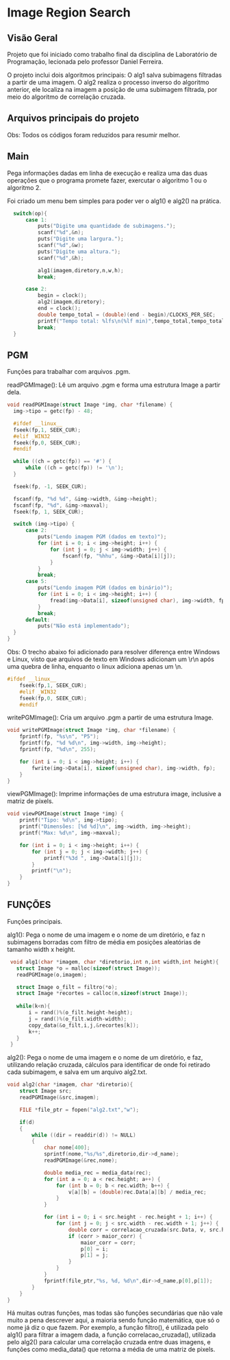 # Image Region Search

## Visão Geral

Projeto que foi iniciado como trabalho final da disciplina de Laboratório de Programação, lecionada pelo professor Daniel Ferreira.

O projeto inclui dois algoritmos principais: O alg1 salva subimagens filtradas a partir de uma imagem. O alg2 realiza o processo inverso do algoritmo anterior, ele localiza na imagem a posição de uma subimagem filtrada, por meio do algoritmo de correlação cruzada.

## Arquivos principais do projeto

Obs: Todos os códigos foram reduzidos para resumir melhor.

## Main

  Pega informações dadas em linha de execução e realiza uma das duas operações que o programa promete fazer, exercutar o algoritmo 1 ou o algoritmo 2.

  Foi criado um menu bem simples para poder ver o alg1() e alg2() na prática.

  ```c
    switch(op){
        case 1:
            puts("Digite uma quantidade de subimagens.");
            scanf("%d",&n);
            puts("Digite uma largura.");
            scanf("%d",&w);
            puts("Digite uma altura.");
            scanf("%d",&h);

            alg1(imagem,diretory,n,w,h);
            break;

        case 2:
            begin = clock();
            alg2(imagem,diretory);
            end = clock();
            double tempo_total = (double)(end - begin)/CLOCKS_PER_SEC;
            printf("Tempo total: %lfs\n(%lf min)",tempo_total,tempo_total/60);
            break;
    }
  ```

## PGM

  Funções para trabalhar com arquivos .pgm.
  
  readPGMImage(): Lê um arquivo .pgm e forma uma estrutura Image a partir dela.

  ```c
  void readPGMImage(struct Image *img, char *filename) {
    img->tipo = getc(fp) - 48;

    #ifdef __linux__
    fseek(fp,1, SEEK_CUR);
    #elif _WIN32
    fseek(fp,0, SEEK_CUR);
    #endif

    while ((ch = getc(fp)) == '#') {
        while ((ch = getc(fp)) != '\n');
    }

    fseek(fp, -1, SEEK_CUR);

    fscanf(fp, "%d %d", &img->width, &img->height);
    fscanf(fp, "%d", &img->maxval);
    fseek(fp, 1, SEEK_CUR);

    switch (img->tipo) {
        case 2:
            puts("Lendo imagem PGM (dados em texto)");
            for (int i = 0; i < img->height; i++) {
                for (int j = 0; j < img->width; j++) {
                    fscanf(fp, "%hhu", &img->Data[i][j]);
                }
            }
            break;
        case 5:
            puts("Lendo imagem PGM (dados em binário)");
            for (int i = 0; i < img->height; i++) {
                fread(img->Data[i], sizeof(unsigned char), img->width, fp);
            }
            break;
        default:
            puts("Não está implementado");
    }
}
```
  Obs: O trecho abaixo foi adicionado para resolver diferença entre Windows e Linux, visto que arquivos de texto em Windows adicionam um \r\n após uma quebra de linha, enquanto o linux adiciona apenas um \n.

```c
#ifdef __linux__
    fseek(fp,1, SEEK_CUR);
    #elif _WIN32
    fseek(fp,0, SEEK_CUR);
    #endif
```

  writePGMImage(): Cria um arquivo .pgm a partir de uma estrutura Image.

```c
void writePGMImage(struct Image *img, char *filename) {
    fprintf(fp, "%s\n", "P5");
    fprintf(fp, "%d %d\n", img->width, img->height);
    fprintf(fp, "%d\n", 255);

    for (int i = 0; i < img->height; i++) {
        fwrite(img->Data[i], sizeof(unsigned char), img->width, fp);
    }
}
```

  viewPGMImage(): Imprime informações de uma estrutura image, inclusive a matriz de pixels.

```c
void viewPGMImage(struct Image *img) {
    printf("Tipo: %d\n", img->tipo);
    printf("Dimensões: [%d %d]\n", img->width, img->height);
    printf("Max: %d\n", img->maxval);

    for (int i = 0; i < img->height; i++) {
        for (int j = 0; j < img->width; j++) {
            printf("%3d ", img->Data[i][j]);
        }
        printf("\n");
    }
}
```

## FUNÇÕES

  Funções principais.

  alg1(): Pega o nome de uma imagem e o nome de um diretório, e faz n subimagens borradas com filtro de média em posições aleatórias de tamanho width x height.
 ```c
  void alg1(char *imagem, char *diretorio,int n,int width,int height){  
    struct Image *o = malloc(sizeof(struct Image));
    readPGMImage(o,imagem);

    struct Image o_filt = filtro(*o);
    struct Image *recortes = calloc(n,sizeof(struct Image));
    
    while(k<n){
        i = rand()%(o_filt.height-height);
        j = rand()%(o_filt.width-width);
        copy_data(&o_filt,i,j,&recortes[k]);
        k++;
    }
  }
```

  alg2(): Pega o nome de uma imagem e o nome de um diretório, e faz, utilizando relação cruzada, cálculos para identificar de onde foi retirado cada subimagem, e salva em um arquivo alg2.txt.

```c
void alg2(char *imagem, char *diretorio){
    struct Image src;
    readPGMImage(&src,imagem);

    FILE *file_ptr = fopen("alg2.txt","w");

    if(d)
    {
        while ((dir = readdir(d)) != NULL)
        {
            char nome[400];
            sprintf(nome,"%s/%s",diretorio,dir->d_name);
            readPGMImage(&rec,nome);

            double media_rec = media_data(rec);
            for (int a = 0; a < rec.height; a++) {
                for (int b = 0; b < rec.width; b++) {
                    v[a][b] = (double)rec.Data[a][b] / media_rec;
                }
            }

            for (int i = 0; i < src.height - rec.height + 1; i++) {
                for (int j = 0; j < src.width - rec.width + 1; j++) {
                    double corr = correlacao_cruzada(src.Data, v, src.height, src.width, rec.height, rec.width, i, j);
                    if (corr > maior_corr) {
                        maior_corr = corr;
                        p[0] = i;
                        p[1] = j;
                    }
                }
            }
            fprintf(file_ptr,"%s, %d, %d\n",dir->d_name,p[0],p[1]);
        }
    }
}
  ```
  Há muitas outras funções, mas todas são funções secundárias que não vale muito a pena descrever aqui, a maioria sendo função matemática, que só o nome já diz o que fazem. Por exemplo, a função filtro(), é utilizada pelo alg1() para filtrar a imagem dada, a função correlacao_cruzada(), utilizada pelo alg2() para calcular uma correlação cruzada entre duas imagens, e funções como media_data() que retorna a média de uma matriz de pixels.
